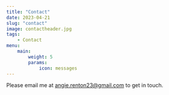 ```yaml
---
title: "Contact"
date: 2023-04-21
slug: "contact"
image: contactheader.jpg
tags:
    - Contact
menu:
    main:
        weight: 5
        params: 
            icon: messages
---
```


Please email me at angie.renton23@gmail.com to get in touch. 